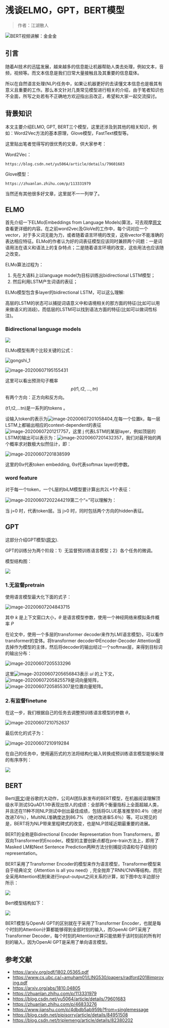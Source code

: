 # 浅谈ELMO，GPT，BERT模型

> 作者：江湖散人

![BERT视频讲解：金金金](https://www.bilibili.com/video/BV17t4y1y7mT/)

## 引言

随着AI技术的迅猛发展，越来越多的信息能让机器帮助人类去处理，例如文本，音频，视频等。而文本信息是我们日常大量接触且及其重要的信息载体。

所以在自然语言处理(NLP)任务中，如果让机器更好的去读懂文本信息也是极其有意义且重要的工作。那么本文针对几类常见模型进行相关的介绍，由于笔者知识也不全面，所写之处若有不正确地方欢迎指出且改正，希望和大家一起交流探讨。

## 背景知识

本文主要介绍ELMO, GPT, BERT三个模型，这里还涉及到其他的相关知识，例如：Word2Vec方法的基本原理，Glove模型，FastText模型等。

这里贴出笔者觉得写的很优秀的文章，供大家参考：

Word2Vec：

```
https://blog.csdn.net/yu5064/article/details/79601683
```

Glove模型：

```
https://zhuanlan.zhihu.com/p/113331979
```

当然还有其他很多好文章，这里就不一一列举了。

## ELMO

首先介绍一下ELMo(Embeddings from Language Models)算法，可去观摩[原文](https://arxiv.org/pdf/1802.05365.pdf)查看更详细的内容。在之前word2vec及GloVe的工作中，每个词对应一个vector，对于多义词无能为力，或者随着语言环境的改变，这些vector不能准确的表达相应特征。ELMo的作者认为好的词表征模型应该同时兼顾两个问题：一是词语用法在语义和语法上的复杂特点；二是随着语言环境的改变，这些用法也应该随之改变。

ELMo算法过程为：

1. 先在大语料上以language model为目标训练出bidirectional LSTM模型；
2. 然后利用LSTM产生词语的表征；

ELMo模型包含多layer的bidirectional LSTM，可以这么理解:

高层的LSTM的状态可以捕捉词语意义中和语境相关的那方面的特征(比如可以用来做语义的消歧)，而低层的LSTM可以找到语法方面的特征(比如可以做词性标注)。

### Bidirectional language models

![](https://pirctures.oss-cn-beijing.aliyuncs.com/img/1.png)

ELMo模型有两个比较关键的公式：



![gongshi_1](https://pirctures.oss-cn-beijing.aliyuncs.com/img/gongshi_1.png)

![image-20200607195155431](https://pirctures.oss-cn-beijing.aliyuncs.com/img/image-20200607195155431.png)

这里可以看出预测句子概率
$$
p(t1,t2,...,tn)
$$
有两个方向：正方向和反方向。

(t1,t2,...tn)是一系列的tokens 。

设输入token的表示为![image-20200607201058404](https://pirctures.oss-cn-beijing.aliyuncs.com/img/image-20200607201058404.png),在每一个位置k，每一层LSTM上都输出相应的context-dependent的表征![image-20200607201217757](https://pirctures.oss-cn-beijing.aliyuncs.com/img/image-20200607201217757.png)，这里 j 代表LSTM的某层layer，例如顶层的LSTM的输出可以表示为：![image-20200607201432357](https://pirctures.oss-cn-beijing.aliyuncs.com/img/image-20200607201432357.png)，我们对最开始的两个概率求对数极大似然估计，即：

![image-20200607201838599](https://pirctures.oss-cn-beijing.aliyuncs.com/img/image-20200607201838599.png)

这里的Θ*x*代表token embedding, Θ*s*代表softmax layer的参数。

### word feature

对于每一个token，一个L层的biLM模型要计算出共2*L*+1个表征： 

![image-20200607202244219](https://pirctures.oss-cn-beijing.aliyuncs.com/img/image-20200607202244219.png)第二个“=”可以理解为：

当 j=0 时，代表token层。当 j>0 时，同时包括两个方向的hidden表征。

## GPT

这部分介绍GPT模型([原文](https://www.cs.ubc.ca/~amuham01/LING530/papers/radford2018improving.pdf)).

GPT的训练分为两个阶段：1）无监督预训练语言模型；2）各个任务的微调。

模型结构图：

![](https://pirctures.oss-cn-beijing.aliyuncs.com/img/2.png)

### 1.无监督pretrain

使用语言模型最大化下面的式子：

![image-20200607204843715](https://pirctures.oss-cn-beijing.aliyuncs.com/img/image-20200607204843715.png)

其中 *k* 是上下文窗口大小，*θ* 是语言模型参数，使用一个神经网络来模拟条件概率 *P*

在论文中，使用一个多层的transformer decoder来作为LM(语言模型)，可以看作transformer的变体。将transformer  decoder中Encoder-Decoder Attention层去掉作为模型的主体，然后将decoder的输出经过一个softmax层，来得到目标词的输出分布：

![image-20200607205533296](https://pirctures.oss-cn-beijing.aliyuncs.com/img/image-20200607205533296.png)

这里![image-20200607205656843](https://pirctures.oss-cn-beijing.aliyuncs.com/img/image-20200607205656843.png)表示 *ui* 的上下文，![image-20200607205825579](https://pirctures.oss-cn-beijing.aliyuncs.com/img/image-20200607205825579.png)是词向量矩阵，![image-20200607205855307](https://pirctures.oss-cn-beijing.aliyuncs.com/img/image-20200607205855307.png)是位置向量矩阵。

### 2.有监督finetune

在这一步，我们根据自己的任务去调整预训练语言模型的参数 *θ*，

![image-20200607210752637](https://pirctures.oss-cn-beijing.aliyuncs.com/img/image-20200607210752637.png)

最后优化的式子为：

![image-20200607210919284](https://pirctures.oss-cn-beijing.aliyuncs.com/img/image-20200607210919284.png)

在自己的任务中，使用遍历式的方法将结构化输入转换成预训练语言模型能够处理的有序序列：

![](https://pirctures.oss-cn-beijing.aliyuncs.com/img/3.png)

## BERT

Bert([原文](https://arxiv.org/abs/1810.04805
))是谷歌的大动作，公司AI团队新发布的BERT模型，在机器阅读理解顶级水平测试SQuAD1.1中表现出惊人的成绩：全部两个衡量指标上全面超越人类，并且还在11种不同NLP测试中创出最佳成绩，包括将GLUE基准推至80.4％（绝对改进7.6％），MultiNLI准确度达到86.7% （绝对改进率5.6％）等。可以预见的是，BERT将为NLP带来里程碑式的改变，也是NLP领域近期最重要的进展。

BERT的全称是Bidirectional Encoder Representation from Transformers，即双向Transformer的Encoder。模型的主要创新点都在pre-train方法上，即用了Masked LM和Next Sentence Prediction两种方法分别捕捉词语和句子级别的representation。

BERT采用了Transformer Encoder的模型来作为语言模型，Transformer模型来自于经典论文《Attention is all you need》, 完全抛弃了RNN/CNN等结构，而完全采用Attention机制来进行input-output之间关系的计算，如下图中左半边部分所示：

![](https://pirctures.oss-cn-beijing.aliyuncs.com/img/4.png)

Bert模型结构如下：

![](https://pirctures.oss-cn-beijing.aliyuncs.com/img/5.png)



BERT模型与OpenAI GPT的区别就在于采用了Transformer Encoder，也就是每个时刻的Attention计算都能够得到全部时刻的输入，而OpenAI GPT采用了Transformer Decoder，每个时刻的Attention计算只能依赖于该时刻前的所有时刻的输入，因为OpenAI GPT是采用了单向语言模型。

## 参考文献

- https://arxiv.org/pdf/1802.05365.pdf
- https://www.cs.ubc.ca/~amuham01/LING530/papers/radford2018improving.pdf
- https://arxiv.org/abs/1810.04805
- https://zhuanlan.zhihu.com/p/113331979
- https://blog.csdn.net/yu5064/article/details/79601683
- https://zhuanlan.zhihu.com/p/46833276
- https://www.jianshu.com/p/4dbdb5ab959b?from=singlemessage
- https://blog.csdn.net/pipisorry/article/details/84951508
- https://blog.csdn.net/triplemeng/article/details/82380202